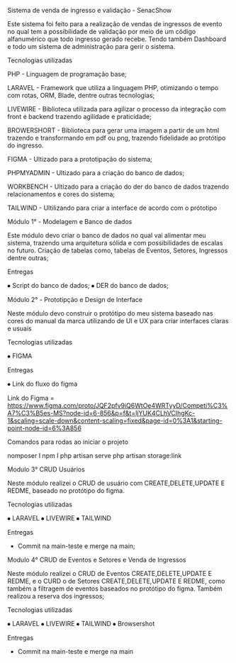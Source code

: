 Sistema de venda de ingresso e validação - SenacShow


Este sistema foi feito para a realização de vendas de ingressos de evento no qual tem a possibilidade de validação por meio de um código alfanumérico que todo ingresso gerado recebe. Tendo também Dashboard e todo um sistema de administração para gerir o sistema.


Tecnologias utilizadas 


PHP - Linguagem de programação base;

LARAVEL - Framework que utiliza a linguagem PHP, otimizando o tempo com rotas, ORM, Blade, dentre outras tecnologias;

LIVEWIRE - Biblioteca utilizada para agilizar o processo da integração com front e backend trazendo agilidade e praticidade;

BROWERSHORT - Biblioteca para gerar uma imagem a partir de um html trazendo e transformando em pdf ou png, trazendo fidelidade ao protótipo do ingresso.

FIGMA - Ultizado para a prototipação do sistema;

PHPMYADMIN - Ultizado para a criação do banco de dados;

WORKBENCH - Ultizado para a criação do der do  banco de dados trazendo relacionamentos e cores do sistema;

TAILWIND - Ultilizando para criar a interface de acordo com o prótotipo

Módulo 1° - Modelagem e Banco de dados

Este módulo devo criar o banco de dados no qual vai alimentar meu sistema, trazendo uma arquitetura sólida e com possibilidades de escalas no futuro. Criação de tabelas como, tabelas de Eventos, Setores, Ingressos dentre outras;




Entregas 

⦁	Script do banco de dados;
⦁	DER do banco de dados;





Módulo 2° - Prototipção e Design de Interface 

Neste módulo devo construir o protótipo do meu sistema baseado nas cores do manual da marca utilizando de UI e UX para criar interfaces claras e usuais


Tecnologias utilizadas 

⦁	FIGMA

Entregas 

⦁	Link do fluxo do figma

Link do Figma = https://www.figma.com/proto/JQF2pfv9iQ6WtOe4WRTyyD/Competi%C3%A7%C3%B5es-MS?node-id=6-856&p=f&t=IjYUK4CLhVCIhgKc-1&scaling=scale-down&content-scaling=fixed&page-id=0%3A1&starting-point-node-id=6%3A856


Comandos para rodas ao iniciar o projeto

nomposer I
npm I
php artisan serve
php artisan storage:link



Modulo 3° CRUD Usuários

Neste módulo realizei o CRUD de usuário com CREATE,DELETE,UPDATE E REDME, baseado no protótipo do  figma.


Tecnologias utilizadas

⦁	LARAVEL
⦁	LIVEWIRE
⦁	TAILWIND

Entregas

* Commit na main-teste e merge na main;


Modulo 4° CRUD de Eventos e Setores e Venda de Ingressos

Neste módulo realizei o CRUD de Eventos  CREATE,DELETE,UPDATE E REDME, e o CURD o de Setores CREATE,DELETE,UPDATE E REDME, como também a filtragem de eventos baseados no protótipo do  figma. Também realizou a reserva dos ingressos;


Tecnologias utilizadas

⦁	LARAVEL
⦁	LIVEWIRE
⦁	TAILWIND
⦁	Browsershot

Entregas

* Commit na main-teste e merge na main





